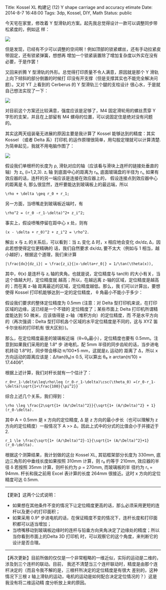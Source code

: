 Title: Kossel XL 构建记 (12) Y shape carriage and accuracy etimate
Date: 2014-8-7 16:48:00
Tags: 3dp, Kossel, DIY, Math
Status: public

今天宅在家里，修改着 Y 型滑轨的方案。起先我总觉得设计一款可以调整同步带松紧度的，例如这
样：

![][image-1]

但是发现，已经有不少可以调整的空间啊！例如顶部的锁紧螺丝，还有手动拉紧皮带固定，还有锁紧弹簧，想想再
增加一个锁紧装置除了增加复杂度以外实在没有必要，于是作罢！

又回来折腾 Y 型滑轨的外形。总觉得打印质量不令人满意，原因就是那个 Y 滑轨上向下倾斜的部分倒置的时候打
印没有开支撑（但是支撑其实也不能完全解决问题）。又对 YT 上看到的 Cerberus 的 Y 型滑轨三个腿的支柱设计
很心水，于是就自己想法实现了一下：

![][image-2]

对目前这个方案还比较满意，强度应该是足够了，M4 固定滑轮用的螺丝贯穿 Y 字形的支架，并且在上部留有 M4
螺母的位置，可以说固定住是绝对没有问题的。

其实这两天组装毫无进展的原因主要是我计算了 Kossel 能够达到的精度：其实 Kossel （或者 Delta 系）打印机
的运作原理很简单，用勾股定理就可以计算清楚. 为简单起见，我就不用电脑作图了：

![][image-3]

假设我们单根杆的长度为 ρ, 滑轨对应的轴（应该看与滑块上连杆的链接处垂直的轴）为 zᵢ, (i=1,2,3). zᵢ 轴
到底面中心的距离为 r₀, 底面玻璃盘的半径为 r₁, 如果有效应器的话，连杆的另一端应该是连接在效应器上的，
假设连接点到效应器中心的距离是 δ, 那么很显然，连杆要能达到玻璃板上的最远端，所以

```mathjax
\rho + \delta \geq r_0 + r_1;
```

另一方面，当喷嘴走到玻璃板近端时，有

```mathjax
\rho^2 = (r_0 -r_1-\delta)^2+ z_i^2;
```

事实上，假设喷嘴停留在距中心 x 处，则有

```mathjax
(x - \delta + r_0)^2 + z_i^2 = \rho^2.
```

解出 x 与 zᵢ 的关系后，可以看到：当 zᵢ 变化 Δ 时，x 相应地会变化 dx/dzᵢ Δ，因此若想使得定位更精确的
话，我们自然要求 dx/dzᵢ 要不太大（例如与 1 相当，越小越好），根据这个道理，我们来计算

```mathjax
|\frac{dx}{dz_i}| = \frac{z_i}{|x-\delta+r_0|} = 1/\tan(\theta(x)),
```

其中，θ(x) 是连杆与 zᵢ 轴的夹角。也就是说，定位精度与 tan(θ) 的大小有关，当这个值越大时，定位精度就
越高；所以，在越远离 z-轴的区域，定位精度是越高的；而在离 z-轴 距离最近的区域，定位精度越低。那么，我
们可以计算出，要想使得 Kossel 打印机能够达到一定的定位精度， θ 角最小不能小于多少：

假设我们要求的整体定位精度为 0.5mm (注意：对 Delta 型打印机来说，在打印区域的边缘，这已经是一个不错的
定位精度了；某些市面上 Delta 打印机所谓精度能达到 50 微米，应该值得是 z-轴（堆积方向）的定位精度，而
不是水平方向的（再次强调：Delta 型打印机各个区域的水平定位精度是不同的，这与 XYZ 笛卡尔坐标的打印机有
很大区别）)。

那么，在定位精度最差的玻璃板近端（θ=θ₀最小），定位精度也要有 0.5mm。注意到如果我们采用的是 1.8° 步
进电机，配 5mm 半径的同步齿轮的话，当步进电机转动 1.8°时，同步带会移动 π/100*5 mm，这就是zᵢ 运动的
距离了 Δ，所以 x 方向运动的距离应该是：Δ/tan(θ₀)≤ 0.5, 可以算出 θ₀ ≥ arctan(π/10) =
17.4406°.

根据上述计算，我们对杆长就有一个估计了：

```mathjax
r_0+r_1-\delta\leq\rho\leq (r_0-r_1-\delta)\csc(\theta_0) =(r_0-r_1-\delta)\sqrt{1+\frac{100}{\pi^2}}
```

综合上述几个关系，我们得到：

```mathjax
\rho \leq \frac{2\sqrt{1+ (A/\Delta)^2}}{\sqrt{1+ (A/\Delta)^2} + 1}(r_0-\delta).
```

其中 A = 0.5mm 是 x 方向的定位精度, Δ 是 z 方向的最小步长（也可以理解为 z 方向的定位精度）一般情况下
A >> Δ，因此上式中的分式的比值会小于并接近于 2.


```mathjax
r_1 \le \frac{\sqrt{1+ (A/\Delta)^2}-1}{\sqrt{1+ (A/\Delta)^2}+1} (r_0-\delta).
```

根据这个测算结果，我计划做的这台 Kossel XL, 其铝框架部分长度为 330mm, 底边三角形的中垂线长度如果按照
310mm 计算，则 r₀ 约等于 210mm, 效应器的半径 δ 若按照 35mm 计算，则杆长约为 ρ = 270mm, 而玻璃板的半
径约为 r₁ = 94mm. 杆长和我之前用 Excel 表计算的长度 264mm 很接近。这时 x 方向的定位精度可达 0.5mm.


----

【更新】这两个公式说明：
- 如果想在其他条件不变的情况下让定位精度更高的话，那么必须采用更短的连杆以及更小的打印面积；
- 如果采用 0.9° 步进电机的话，在保证精度不变的情况下，连杆长度和打印面积都可以适当增加；
- 当喷嘴移动到玻璃板边缘时的连杆与铅垂方向夹角决定了边缘处的精度；所以当你看到市面上的Delta 3D 打印机
  时，可以观察它的这个角度，来判断它的设计是否合理。

----

【再次更新】目前所做的仅仅是一个非常粗略的一维近似，实际的运动是二维的，涉及到三个连杆的联动。目前，
我还不清楚当三个连杆联动时，精度是由那个连杆决定的（而且令我不解的是，三根杆所决定的定位精度是有很大
差别的，这种情况下三根 z 轴上滑轨的运动，电机的运动是如何配合决定定位情况的？）这是我没有将二维运动精
度分析放上来的原因。


[image-1]:	/3DP/_images/Y-C-Shorter.png
[image-2]:	/3DP/_images/Y-star-pilliars.png
[image-3]:	/3DP/_images/DSC00423.jpg
